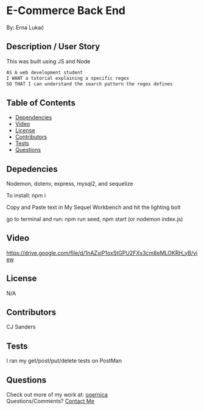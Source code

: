 # E-Commerce Back End

By: Erna Lukač
    
## Description / User Story

This was built using JS and Node

```md
AS A web development student
I WANT a tutorial explaining a specific regex
SO THAT I can understand the search pattern the regex defines
```
    
## Table of Contents
- [Dependencies](#Dependencies)
- [Video](#Video)
- [License](#License)
- [Contributors](#Contributors)
- [Tests](#Tests)
- [Questions](#Questions)
    
## Depedencies
Nodemon, dotenv, express, mysql2, and sequelize

To install:
npm i 

Copy and Paste text in My Sequel Workbench and hit the lighting bolt

go to terminal and run: npm run seed, npm start (or nodemon index.js) 
          
## Video
https://drive.google.com/file/d/1nAZxjP1oxStGPU2FXs3cm8eMLOKRH_yB/view
          
## License
N/A 
          
## Contributors
CJ Sanders
    
## Tests
I ran my get/post/put/delete tests on PostMan
    
## Questions
Check out more of my work at: [ooernica](https://www.github.com/ooernica)  
Questions/Comments? [Contact Me](mailto:e.lukac@outlook.com)